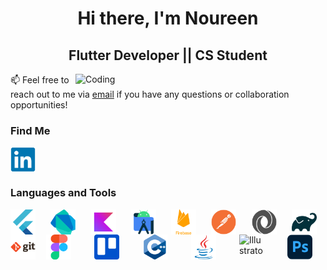 <h1 align="center"> Hi there, I'm <span>Noureen</span></h1>
<h2 align="center">Flutter Developer || CS Student</h2>
<img align="right" alt="Coding" width="400" src="https://i.pinimg.com/originals/ff/d9/b4/ffd9b46366e14141790a80d4922485bf.gif">

📫 Feel free to reach out to me via <a href="mailto:noureensaad086@gmail.com">email</a> if you have any questions or collaboration opportunities!

<h3>Find Me</h3>
<p align="left">
<a href="www.linkedin.com/in/noureen-saad-073239276" rel="nofollow">
    <img align="center" src="https://github.com/devicons/devicon/blob/master/icons/linkedin/linkedin-original.svg" alt="Noureen Saad" width="40" height="40"/>
</a>

<h3>Languages and Tools</h3>
<div style="display:flex; justify-content:space-between;width:100%">
  <img src="https://github.com/devicons/devicon/blob/master/icons/flutter/flutter-original.svg" title="Flutter" alt="Flutter" width="40" height="40"/>&nbsp;
  <img src="https://github.com/devicons/devicon/blob/master/icons/dart/dart-original.svg" title="Dart" alt="Dart" width="40" height="40"/>&nbsp;
  <img src="https://github.com/devicons/devicon/blob/master/icons/kotlin/kotlin-original.svg" title="Kotlin" alt="Kotlin" width="40" height="40"/>&nbsp;
  <img src="https://github.com/devicons/devicon/blob/master/icons/androidstudio/androidstudio-original.svg" title="Android Studio" alt="Android Studio" width="40" height="40"/>&nbsp;
  <img src="https://github.com/devicons/devicon/blob/master/icons/firebase/firebase-plain-wordmark.svg" title="Firebase" alt="Firebase" width="40" height="40"/>&nbsp;
  <img src="https://github.com/devicons/devicon/blob/master/icons/postman/postman-original.svg" title="Postman" alt="Postman" width="40" height="40"/>&nbsp;
  <img src="https://github.com/devicons/devicon/blob/master/icons/json/json-plain.svg" title="Json" alt="Json" width="40" height="40"/>&nbsp;
  <img src="https://github.com/devicons/devicon/blob/master/icons/gradle/gradle-original.svg" title="Gradle" alt="Gradle" width="40" height="40"/>&nbsp;
</div>
<div style="display:flex; justify-content:space-between;width:100%">
<img src="https://github.com/devicons/devicon/blob/master/icons/git/git-original-wordmark.svg" title="Git" **alt="Git" width="40" height="40"/>
  <img src="https://github.com/devicons/devicon/blob/master/icons/figma/figma-original.svg" title="Figma" alt="Figma" width="40" height="40"/>&nbsp;
  <img src="https://github.com/devicons/devicon/blob/master/icons/trello/trello-plain.svg" title="Trello" alt="Trello" width="40" height="40"/>&nbsp;
  <img src="https://github.com/devicons/devicon/blob/master/icons/cplusplus/cplusplus-original.svg" title="C++" alt="C++" width="40" height="40"/>&nbsp;
  <img src="https://github.com/devicons/devicon/blob/master/icons/java/java-original.svg" title="Java" alt="Java" width="40" height="40"/>&nbsp;
  <img src="https://www.vectorlogo.zone/logos/adobe_illustrator/adobe_illustrator-icon.svg" alt="Illustrator" width="40" height="40"/>&nbsp;
  <img src="https://raw.githubusercontent.com/devicons/devicon/master/icons/photoshop/photoshop-original.svg" alt="Photoshop" width="40" height="40"/>&nbsp;
</div>
